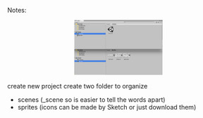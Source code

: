Notes:

<p align="center">
  <img src="https://github.com/ericyu423/Unity-Projects/blob/master/pics/note1.png" width="200"/>
</p>

create new project 
create two folder to organize 
 - scenes  (_scene so is easier to tell the words apart)
 - sprites (icons can be made by Sketch or just download them)

